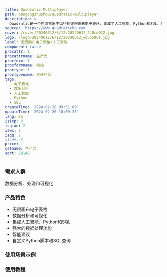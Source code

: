 ```yaml
---
title: Quadratic Multiplayer
path: bangongzhushou/quadratic-multiplayer
description: >-
  Quadratic是一个在浏览器中运行的无限画布电子表格，集成了人工智能、Python和SQL。它可以帮助用户进行数据分析、处理和可视化，提供了强大的数据处理功能和智能建议。同时，Quadratic还提供了丰富的Python和SQL编程能力，让用户可以在表格中使用自定义的Python脚本和SQL查询进行数据处理。Quadratic定位于提供一个高效、灵活和智能的数据处理工具。
source: 'https://www.quadratichq.com'
cover: /cover/20240612/6/12/20240612_248cd022.jpg
logo: /logo/20240612/6/12/20240612_ec5d596f.jpg
label: 无限画布电子表格+人工智能
component: false
procattr: 1
procattrname: 生产力
procform: 1
procformname: 网站
proctype: 1
proctypename: 普通产品
tags:
  - 电子表格
  - 数据分析
  - 人工智能
  - Python
  - SQL
createTime: '2024-02-20 09:51:09'
updateTime: '2024-02-20 10:09:23'
lang: en
isicp: 2
isqian: 2
iswx: 2
isqq: 2
iscom: 2
price: ''
catname: 生产力
sort: 28148
---
```




### 需求人群
数据分析、处理和可视化

### 产品特色
- 无限画布电子表格
- 数据分析和可视化
- 集成人工智能、Python和SQL
- 强大的数据处理功能
- 智能建议
- 自定义Python脚本和SQL查询

### 使用场景示例


### 使用教程


  
